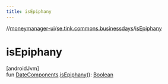 ```yaml
---
title: isEpiphany
---
```

//[moneymanager-ui](../../index.html)/[se.tink.commons.businessdays](index.html)/[isEpiphany](is-epiphany.html)



# isEpiphany



[androidJvm]\
fun [DateComponents](-date-components/index.html).[isEpiphany](is-epiphany.html)(): [Boolean](https://kotlinlang.org/api/latest/jvm/stdlib/kotlin/-boolean/index.html)




